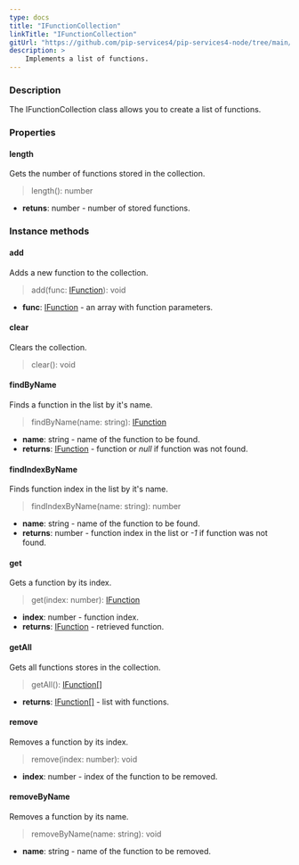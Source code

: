 ```yaml
---
type: docs
title: "IFunctionCollection"
linkTitle: "IFunctionCollection"
gitUrl: "https://github.com/pip-services4/pip-services4-node/tree/main/pip-services4-expressions-node"
description: > 
    Implements a list of functions.
---
```


### Description

The IFunctionCollection class allows you to create a list of functions.


### Properties

#### length
Gets the number of functions stored in the collection.
> length(): number

- **retuns**: number - number of stored functions.

### Instance methods

#### add
Adds a new function to the collection.

> add(func: [IFunction](../ifunction)): void 

- **func**: [IFunction](../ifunction) - an array with function parameters.


#### clear
Clears the collection.

> clear(): void


#### findByName
Finds a function in the list by it's name.

> findByName(name: string): [IFunction](../ifunction)

- **name**: string - name of the function to be found.
- **returns**: [IFunction](../ifunction) - function or *null* if function was not found.

#### findIndexByName
Finds function index in the list by it's name. 

> findIndexByName(name: string): number

- **name**: string - name of the function to be found.
- **returns**: number - function index in the list or *-1* if function was not found.

#### get
Gets a function by its index.

> get(index: number): [IFunction](../ifunction)

- **index**: number - function index.
- **returns**: [IFunction](../ifunction) - retrieved function.

#### getAll
Gets all functions stores in the collection.

> getAll(): [IFunction[]](../ifunction)

- **returns**: [IFunction[]](../ifunction) - list with functions.


#### remove
Removes a function by its index.
> remove(index: number): void

- **index**: number - index of the function to be removed.

#### removeByName
Removes a function by its name.
> removeByName(name: string): void

- **name**: string - name of the function to be removed.
